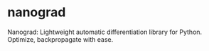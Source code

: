 # nanograd
Nanograd: Lightweight automatic differentiation library for Python. Optimize, backpropagate with ease.
